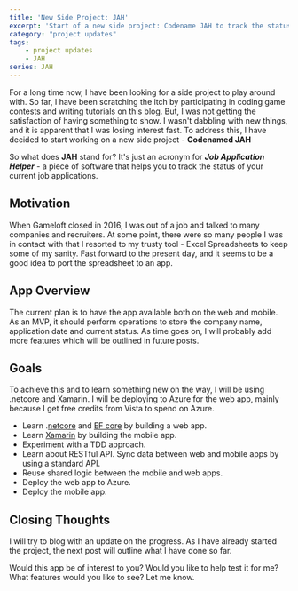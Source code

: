 ```yaml
---
title: 'New Side Project: JAH'
excerpt: 'Start of a new side project: Codename JAH to track the status of a job application.'
category: "project updates"
tags:
    - project updates
    - JAH
series: JAH
---
```


For a long time now, I have been looking for a side project to play around with. So far, I have been scratching the itch by participating in coding game contests and writing tutorials on this blog. But, I was not getting the satisfaction of having something to show. I wasn't dabbling with new things, and it is apparent that I was losing interest fast. To address this, I have decided to start working on a new side project - **Codenamed JAH**

So what does **JAH** stand for? It's just an acronym for **_Job Application Helper_** - a piece of software that helps you to track the status of your current job applications.

## Motivation

When Gameloft closed in 2016, I was out of a job and talked to many companies and recruiters. At some point, there were so many people I was in contact with that I resorted to my trusty tool - Excel Spreadsheets to keep some of my sanity. Fast forward to the present day, and it seems to be a good idea to port the spreadsheet to an app.

## App Overview

The current plan is to have the app available both on the web and mobile. As an MVP, it should perform operations to store the company name, application date and current status. As time goes on, I will probably add more features which will be outlined in future posts.

## Goals

To achieve this and to learn something new on the way, I will be using .netcore and Xamarin. I will be deploying to Azure for the web app, mainly because I get free credits from Vista to spend on Azure.

-   Learn .[netcore](https://www.microsoft.com/net/learn/get-started/windows) and [EF core](https://docs.microsoft.com/en-us/ef/core/) by building a web app.
-   Learn [Xamarin](https://www.xamarin.com/) by building the mobile app.
-   Experiment with a TDD approach.
-   Learn about RESTful API. Sync data between web and mobile apps by using a standard API.
-   Reuse shared logic between the mobile and web apps.
-   Deploy the web app to Azure.
-   Deploy the mobile app.

## Closing Thoughts

I will try to blog with an update on the progress. As I have already started the project, the next post will outline what I have done so far.

Would this app be of interest to you? Would you like to help test it for me? What features would you like to see? Let me know.
